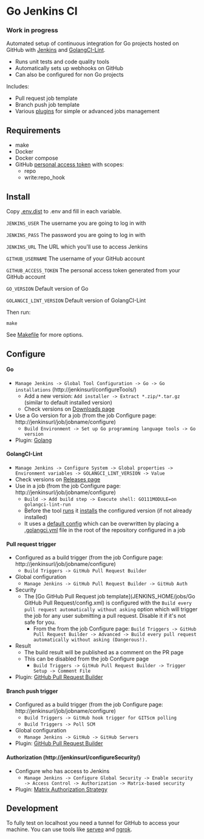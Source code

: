 # Go Jenkins CI

### Work in progress

Automated setup of continuous integration for Go projects hosted on GitHub with [Jenkins](https://jenkins.io/) and [GolangCI-Lint](https://github.com/golangci/golangci-lint).

- Runs unit tests and code quality tools
- Automatically sets up webhooks on GitHub
- Can also be configured for non Go projects

Includes:
- Pull request job template
- Branch push job template
- Various [plugins](JENKINS_HOME/plugins.txt) for simple or advanced jobs management

## Requirements
* make
* Docker
* Docker compose
* GitHub [personal access token](https://github.com/settings/tokens) with scopes:
  * repo
  * write:repo_hook

## Install

Copy [.env.dist](.env.dist) to .env and fill in each variable.

`JENKINS_USER` The username you are going to log in with

`JENKINS_PASS` The password you are going to log in with

`JENKINS_URL` The URL which you'll use to access Jenkins

`GITHUB_USERNAME` The username of your GitHub account

`GITHUB_ACCESS_TOKEN` The personal access token generated from your GitHub account

`GO_VERSION` Default version of Go

`GOLANGCI_LINT_VERSION` Default version of GolangCI-Lint

Then run:
```
make
```

See [Makefile](./Makefile) for more options.

## Configure

#### Go
* `Manage Jenkins -> Global Tool Configuration -> Go -> Go installations` (http://jenkinsurl/configureTools/)
  * Add a new version: `Add installer -> Extract *.zip/*.tar.gz` (similar to default installed version)
  * Check versions on [Downloads page](https://golang.org/dl/)
* Use a Go version for a job (from the job Configure page: http://jenkinsurl/job/jobname/configure)
  * `Build Environment -> Set up Go programming language tools -> Go version`
* Plugin: [Golang](https://plugins.jenkins.io/golang)

#### GolangCI-Lint
* `Manage Jenkins -> Configure System -> Global properties -> Environment variables -> GOLANGCI_LINT_VERSION -> Value`
* Check versions on [Releases page](https://github.com/golangci/golangci-lint/releases)
* Use in a job (from the job Configure page: http://jenkinsurl/job/jobname/configure)
  * `Build -> Add build step -> Execute shell: GO111MODULE=on golangci-lint-run`
  * Before the tool [runs](JENKINS_HOME/tools/golangci-lint/golangci-lint-run) it [installs](JENKINS_HOME/tools/golangci-lint/golangci-lint-install) the configured version (if not already installed)
  * It uses a [default config](JENKINS_HOME/tools/golangci-lint/.golangci.yml) which can be overwritten by placing a [.golangci.yml](https://github.com/golangci/golangci-lint/blob/master/.golangci.example.yml) file in the root of the repository configured in a job

#### Pull request trigger
* Configured as a build trigger (from the job Configure page: http://jenkinsurl/job/jobname/configure)
  * `Build Triggers -> GitHub Pull Request Builder`
* Global configuration
  * `Manage Jenkins -> GitHub Pull Request Builder -> GitHub Auth`
* Security
  * The [Go GitHub Pull Request job template](JENKINS_HOME/jobs/Go GitHub Pull Request/config.xml) is configured with the `Build every pull request automatically without asking` option which
  will trigger the job for any user submitting a pull request. Disable it if it's not safe for you.
    * From the from the job Configure page: `Build Triggers -> GitHub Pull Request Builder -> Advanced -> Build every pull request automatically without asking (Dangerous!).`
* Result
  * The build result will be published as a comment on the PR page
  * This can be disabled from the job Configure page
    * `Build Triggers -> GitHub Pull Request Builder -> Trigger Setup -> Comment File`
* Plugin: [GitHub Pull Request Builder](https://plugins.jenkins.io/ghprb)

#### Branch push trigger
* Configured as a build trigger (from the job Configure page: http://jenkinsurl/job/jobname/configure)
  * `Build Triggers -> GitHub hook trigger for GITScm polling`
  * `Build Triggers -> Poll SCM`
* Global configuration
  * `Manage Jenkins -> GitHub -> GitHub Servers`
* Plugin: [GitHub Pull Request Builder](https://plugins.jenkins.io/github)

#### Authorization (http://jenkinsurl/configureSecurity/)
* Configure who has access to Jenkins
  * `Manage Jenkins -> Configure Global Security -> Enable security -> Access Control -> Authorization -> Matrix-based security`
* Plugin: [Matrix Authorization Strategy](https://plugins.jenkins.io/matrix-auth)

## Development

To fully test on localhost you need a tunnel for GitHub to access your machine.
You can use tools like [serveo](http://serveo.net/) and [ngrok](https://ngrok.com/). 
